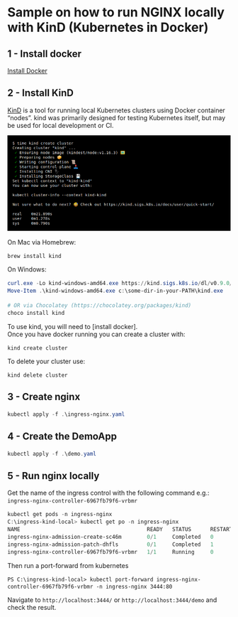 # Sample on how to run NGINX locally with KinD (Kubernetes in Docker)

## 1 - Install docker

[Install Docker](https://hub.docker.com/?overlay=onboarding)

## 2 - Install KinD

[KinD](https://github.com/kubernetes-sigs/kind) is a tool for running local Kubernetes clusters using Docker container “nodes”.
kind was primarily designed for testing Kubernetes itself, but may be used for local development or CI.

![how to create a Cluster](img/kind-create-cluster.png)

On Mac via Homebrew:

```console
brew install kind
```

On Windows:

```powershell
curl.exe -Lo kind-windows-amd64.exe https://kind.sigs.k8s.io/dl/v0.9.0/kind-windows-amd64
Move-Item .\kind-windows-amd64.exe c:\some-dir-in-your-PATH\kind.exe

# OR via Chocolatey (https://chocolatey.org/packages/kind)
choco install kind
```

To use kind, you will need to [install docker].  
Once you have docker running you can create a cluster with:

```console
kind create cluster
```

To delete your cluster use:

```console
kind delete cluster
```

## 3 - Create nginx

```powershell
kubectl apply -f .\ingress-nginx.yaml
```

## 4 - Create the DemoApp

```powershell
kubectl apply -f .\demo.yaml
```

## 5 - Run nginx locally

Get the name of the ingress control with the following command e.g.: `ingress-nginx-controller-6967fb79f6-vrbmr`

```powershell
kubectl get pods -n ingress-nginx
C:\ingress-kind-local> kubectl get po -n ingress-nginx
NAME                                        READY   STATUS      RESTARTS   AGE
ingress-nginx-admission-create-sc46m        0/1     Completed   0          5h16m
ingress-nginx-admission-patch-dhfls         0/1     Completed   1          5h16m
ingress-nginx-controller-6967fb79f6-vrbmr   1/1     Running     0          5h16m

```

Then run a port-forward from kubernetes

```console
PS C:\ingress-kind-local> kubectl port-forward ingress-nginx-controller-6967fb79f6-vrbmr -n ingress-nginx 3444:80

```

Navigate to `http://localhost:3444/` or `http://localhost:3444/demo` and check the result.
